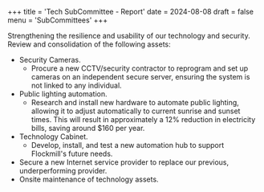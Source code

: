 +++
title = 'Tech SubCommittee - Report'
date = 2024-08-08
draft = false
menu = 'SubCommittees'
+++

Strengthening the resilience and usability of our technology and security.
Review and consolidation of the following assets:

- Security Cameras.
  - Procure a new CCTV/security contractor to reprogram and set up cameras on an
    independent secure server, ensuring the system is not linked to any individual.
- Public lighting automation.
  - Research and install new hardware to automate public lighting, allowing it to adjust
    automatically to current sunrise and sunset times. This will result in approximately a 12%
    reduction in electricity bills, saving around $160 per year.
- Technology Cabinet.
  - Develop, install, and test a new automation hub to support Flockmill's future needs.
- Secure a new Internet service provider to replace our previous, underperforming provider.
- Onsite maintenance of technology assets.
